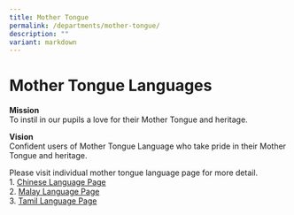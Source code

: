 ```yaml
---
title: Mother Tongue
permalink: /departments/mother-tongue/
description: ""
variant: markdown
---
```

# **Mother Tongue Languages**
**Mission**
<br>To instil in our pupils a love for their Mother Tongue and heritage.

**Vision**
<br>Confident users of Mother Tongue Language who take pride in their Mother Tongue and heritage.

Please visit individual mother tongue language page for more detail.
<br>1.  [Chinese Language Page](/list-of-mother-tongue-links/chinese-language/)
<br>2.  [Malay Language Page](/list-of-mother-tongue-links/malay-language/)
<br>3.  [Tamil Language Page](/list-of-mother-tongue-links/tamil-language-and-programmes/)